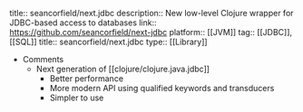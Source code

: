 title:: seancorfield/next.jdbc
description:: New low-level Clojure wrapper for JDBC-based access to databases
link:: https://github.com/seancorfield/next-jdbc
platform:: [[JVM]]
tag:: [[JDBC]], [[SQL]]
title:: seancorfield/next.jdbc
type:: [[Library]]

- Comments
	- Next generation of [[clojure/clojure.java.jdbc]]
		- Better performance
		- More modern API using qualified keywords and transducers
		- Simpler to use